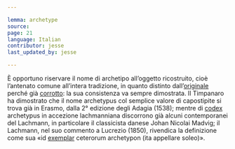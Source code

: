 ```yaml
---

lemma: archetype
source:
page: 21
language: Italian
contributor: jesse
last_updated_by: jesse

---
```


È opportuno riservare il nome di archetipo all’oggetto ricostruito, cioè l’antenato comune all’intera tradizione, in quanto distinto dall’[originale](original.html) perché già [corrotto](textCorrupt.html): la sua consistenza va sempre dimostrata. Il Timpanaro ha dimostrato che il nome archetypus col semplice valore di capostipite si trova già in Erasmo, dalla 2° edizione degli Adagia (1538); mentre di [codex](codex.html) archetypus in accezione lachmanniana discorrono già alcuni contemporanei del Lachmann, in particolare il classicista danese Johan Nicolai Madvig; il Lachmann, nel suo commento a Lucrezio (1850), rivendica la definizione come sua «id [exemplar](exemplar.html) ceterorum archetypon (ita appellare soleo)». 
